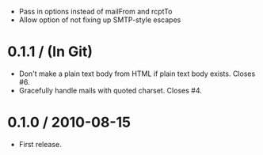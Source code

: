 
  * Pass in options instead of mailFrom and rcptTo
  * Allow option of not fixing up SMTP-style escapes

0.1.1 / (In Git)
==================

  * Don't make a plain text body from HTML if plain text body exists. Closes #6.
  * Gracefully handle mails with quoted charset. Closes #4.

0.1.0 / 2010-08-15
==================

  * First release.
